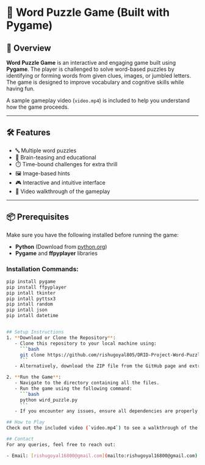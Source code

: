 # 🧩 Word Puzzle Game (Built with Pygame)

## 📖 Overview
**Word Puzzle Game** is an interactive and engaging game built using **Pygame**. The player is challenged to solve word-based puzzles by identifying or forming words from given clues, images, or jumbled letters. The game is designed to improve vocabulary and cognitive skills while having fun.

A sample gameplay video (`video.mp4`) is included to help you understand how the game proceeds.

---

## 🛠️ Features
- 🔤 Multiple word puzzles
- 🧠 Brain-teasing and educational
- ⏱️ Time-bound challenges for extra thrill
- 🖼️ Image-based hints
- 🎮 Interactive and intuitive interface
- 🎥 Video walkthrough of the gameplay

---

## 📦 Prerequisites

Make sure you have the following installed before running the game:

- **Python** (Download from [python.org](https://www.python.org/downloads/))
- **Pygame** and **ffpyplayer** libraries

### Installation Commands:
```bash
pip install pygame
pip install ffpyplayer
pip intall tkinter
pip intall pyttsx3
pip intall random
pip intall json
pip intall datetime 


## Setup Instructions
1. **Download or Clone the Repository**:
   - Clone this repository to your local machine using:
     ```bash
     git clone https://github.com/rishugoyal805/DRID-Project-Word-Puzzle-Game.git
     ```
   - Alternatively, download the ZIP file from the GitHub page and extract it.

2. **Run the Game**:
   - Navigate to the directory containing all the files.
   - Run the game using the following command:
     ```bash
     python wird_puzzle.py
     ```
   - If you encounter any issues, ensure all dependencies are properly installed.

## How to Play
Check out the included video (`video.mp4`) to see a walkthrough of the game. The video will guide you through the different levels and show how the game proceeds.

## Contact
For any queries, feel free to reach out:

- Email: [rishugoyal16800@gmail.com](mailto:rishugoyal16800@gmail.com)
